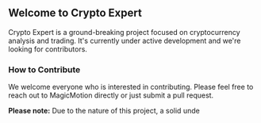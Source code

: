 ## Welcome to Crypto Expert
Crypto Expert is a ground-breaking project focused on cryptocurrency analysis and trading. It's currently under active development and we're looking for contributors.

### How to Contribute
We welcome everyone who is interested in contributing. Please feel free to reach out to MagicMotion directly or just submit a pull request.

**Please note:** Due to the nature of this project, a solid unde